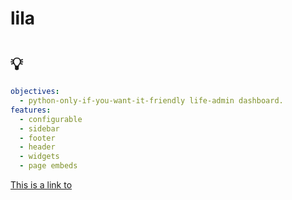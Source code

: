 # lila

# 💡
```yaml
objectives:
  - python-only-if-you-want-it-friendly life-admin dashboard.
features:
  - configurable
  - sidebar
  - footer
  - header
  - widgets
  - page embeds
```

[This is a link to](other.md)
